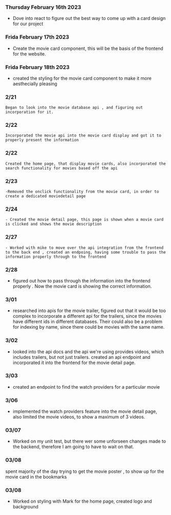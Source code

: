  ### Thursday February 16th 2023
 - Dove into react to figure out the best way to come up with a card design for our project

  ### Frida February 17th 2023
  - Create the movie card component, this will be the basis of the frontend for the website.

  ### Frida February 18th 2023

  - created the styling for the movie card component to make it more aesthecially pleasing

### 2/21
    Began to look into the movie database api , and figuring out incorporation for it.

### 2/22
    Incorporated the movie api into the movie card display and got it to properly present the information

### 2/22
    Created the home page, that display movie cards, also incorporated the search functionality for movies based off the api

### 2/23
    -Removed the onclick functionality from the movie card, in order to create a dedicated moviedetail page
### 2/24
    - Created the movie detail page, this page is shown when a movie card is clicked and shows the movie description
### 2/27
    - Worked with mike to move over the api integration from the frontend to the back end , created an endpoing, having some trouble to pass the information properly through to the frontend

### 2/28
 - figured out how to pass through the information into the frontend properly . Now the movie card is showing the correct information.

### 3/01
 - researched into apis for the movie trailer, figured out that it would be too complex to incorporate a different api for the trailers, since the movies have different ids in different databases. Their could also be a problem for indexing by name, since there could be movies with the same name.

### 3/02
 - looked into the api docs and the api we're using provides videos, which includes trailers, but not just trailers. created an api endpoint and incorporated it into the frontend for the movie detail page.

### 3/03
- created an endpoint to find the watch providers for a particular movie

### 3/06
- implemented the watch providers feature into the movie detail page, also limited the movie videos, to show a maximum of 3 videos.



### 03/07
- Worked on my unit test, but there wer some unforseen changes made to the backend, therefore I am going to have to wait on that.

### 03/08
spent majority of the day trying to get the movie poster , to show up for the movie card in the bookmarks
### 03/08
- Worked on styling with Mark for the home page, created logo and background
